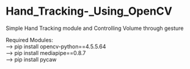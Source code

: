 # Hand_Tracking-_Using_OpenCV
Simple Hand Tracking module and Controlling Volume through gesture</br>

Required Modules:</br>
--> pip install opencv-python==4.5.5.64</br>
--> pip install mediapipe==0.8.7</br>
--> pip install pycaw</br>
